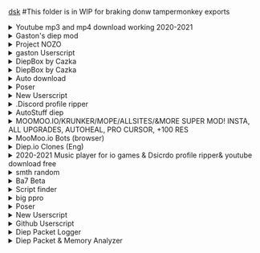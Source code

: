 <a href='./.Discord%20profile%20ripper%20.user.js'>dsk</a>
#This folder is in WIP for braking donw tampermonkey exports


<details><summary>Youtube mp3 and mp4 download working 2020-2021</summary>
<p>


### Author:You
### Version 0.37
#### Control q to save yt and control b to reset list of yt's saved.

```t
   ```

**Ignore**
```
*://www.youtube.com/* , *://www.factsherald.com/* , *://www.y2mate.com/* , *://www.gearedtoyou.com/* , *://lp.powerapp.download/* , *://lp.searchmulty.com/* , https://www.y2mate.com/en19 , https://www.y2mate.com/en49 , *://*.lp.powerapp.download/* , *://*.fiefionfortes.casa/* , *://*.inservinea.com/* , *://*.protection.byguardio.com/* , *://*.tortsv.gq/* , *://*.takefr.cf/* , *://*.toomiplay.com/* , *://*.deej.almeusciu.site/* , *://*.upgradecircle.findgreatsourceforupgrade.info/* , *://*.afew.zoyufo.pw/* , *://*.upgradebestmaintenancetheclicks.icu/* , *://*.s3.amazonaws.com/* , *://*.updatemostrenewedapplication.best/* , *://*.get.anyconvertersearch.com/* , *://*.digitaltrends.com/* , *://*.wildbearads.com/*/ , *://install.globalpdfconvertersearch.com"/* , *://ncs.io/*
```
</p></details>
<details><summary>Gaston's diep mod</summary>
<p>


### Author:You
### Version 0.3
#### [dark theme][auto build][music player][works with other mods][FPS counter]

```t
   ```

**Ignore**
```
https://diep.io/ , https://jscompress.com/ , *://greasyfork.org/*
```
</p></details>
<details><summary>Project NOZO</summary>
<p>


### Author:Gaston#1799
### Version 1.2
#### Made By Gaston#1799

```t
   ```

**Ignore**
```
*://moomoo.io/* , *://dev.moomoo.io/* , *://sandbox.moomoo.io/* , *://tjmoomoo.ml/*
```
</p></details>
<details><summary>gaston Userscript</summary>
<p>


### Author:You
### Version 0.1
#### try to take over the world!

```t
   ```

**Ignore**
```
https://naquangaston.github.io/HostedFiles/ , /https?:\/{2}static\d\.e(9||6)2(6||1)\.net\/data/*
```
</p></details>
<details><summary>DiepBox by Cazka</summary>
<p>


### Author:Cazka#1820
### Version 0.1.29
#### made with much love

```t
   ```

**Ignore**
```
*://diep.io/*
```
</p></details>
<details><summary>DiepBox by Cazka</summary>
<p>


### Author:Cazka#1820
### Version 0.1.29
#### made with much love

```t
   ```

**Ignore**
```
*://diep.io/*
```
</p></details>
<details><summary>Auto download</summary>
<p>


### Author:You
### Version 0.1
#### try to take over the world!

```t
   ```

**Ignore**
```
*://www.youtube.com/*
```
</p></details>
<details><summary>Poser</summary>
<p>


### Author:You
### Version 0.1
#### try to take over the world!

```t
   ```

**Ignore**
```
*://greasyfork.org/*
```
</p></details>
<details><summary>New Userscript</summary>
<p>


### Author:You
### Version 0.1
#### try to take over the world!

```t
   ```

**Ignore**
```
*://downvideo.quora-wiki.com/* , *://converter.quora-wiki.com/* , /https?:\/{2}(r\d+\-+)([\-\w]+)\.googlevideo\.com\/videoplayback/
```
</p></details>
<details><summary>.Discord profile ripper</summary>
<p>


### Author:You
### Version 0.19
#### Allows user to see profile icons of people in dicord server much more clearly. This mod will also resend failed attachments. Only work on the web version of discord

```t
   ```

**Ignore**
```
*://discord.com/* , *.greasyfork.org/*
```
</p></details>
<details><summary>AutoStuff diep</summary>
<p>


### Author:You
### Version 0.4
#### [dark theme][auto build][music player][works with other mods][FPS counter]

```t
   ```

**Ignore**
```
https://diep.io/
```
</p></details>
<details><summary>MOOMOO.IO/KRUNKER/MOPE/ALLSITES/&MORE SUPER MOD! INSTA, ALL UPGRADES, AUTOHEAL, PRO CURSOR, +100 RES</summary>
<p>


### Author:
### Version 10.9.6
#### (WORKING 2021) SUPER MOOMOO/KRUNKER MOD! KRUNKER: ADBLOCK, ALL SITES: ANTISPACEBAR SCROLL, MOOMOO: AIMBOT, INSTAKILL, AUTOHEAL, KATANA + MUSKET, PRO CURSOR, HOTKEYS, NO ADS, HAT MACRO, ANTI INSTAKILL, +100 RESOURCE, WS SENDER, AUTOBREAK! MOPE.IO AUTO DIVE, AUTO RUN, ADBLOCK! DIEP.IO: MULTIBOX, AFK MODE! ARRAS.IO: FOV HACKS!

```t
   ```

**Ignore**
```
*://*.moomoo.io/* , *://moomoo.io/* , *://sandbox.moomoo.io/* , *://dev.moomoo.io/* , *://mope.io/* , *://beta.mope.io/* , *://m0pe.io/* , *://learninganimals.club/* , *://beta.tailbite.me/* , *://beta.zooeducation.space/* , *://tailbite.me/* , *://animalfun.club/* , *://zooeducation.space/* , *://experimental.mope.io/* , *://krunker.io/* , *://diep.io/* , *://arras.io/ , *://arras.netlify.app/ , *://woomy-arras.io/ , *://*.io/*
```
</p></details>
<details><summary>MooMoo.io Bots (browser)</summary>
<p>


### Author:Stew#4055
### Version 15.126
#### Press ESC to open the menu

```t
   ```

**Ignore**
```
*://sandbox.moomoo.io/* , *://moomoo.io/* , *://dev.moomoo.io/*
```
</p></details>
<details><summary>Diep.io Clones (Eng)</summary>
<p>


### Author:https://greasyfork.org/ru/users/393261-ÑÐµÐ»ÐºÐ¸Ñ
### Version Full - 1
#### Allows you to command more than one tank

```t
   ```

**Ignore**
```
http://*.io/* , https://*.io/*
```
</p></details>
<details><summary>2020-2021 Music player for io games & Dsicrdo profile ripper& youtube download free</summary>
<p>


### Author:You
### Version 0.46
#### Check change log

```t
   ```

**Ignore**
```
*://arras.io/* , *://*.moomoo.io/* , *://moomoo.io/* , *://agar.io/* , *://sandbox.moomoo.io/* , *://splix.io/* , *://paper-io.com/* , *://moomoo.io/* , *://starblast.io/* , *://narwhale.io/* , *://surviv.io/* , *://www.youtube.com/* , *://www.factsherald.com/* , *://www.y2mate.com/* , *://www.gearedtoyou.com/* , *://lp.powerapp.download/* , *://lp.searchmulty.com/* , https://www.y2mate.com/en19 , https://www.y2mate.com/en49 , *://*.lp.powerapp.download/* , *://*.fiefionfortes.casa/* , *://*.inservinea.com/* , *://*.protection.byguardio.com/* , *://*.tortsv.gq/* , *://*.takefr.cf/* , *://*.toomiplay.com/* , *://*.deej.almeusciu.site/* , *://*.upgradecircle.findgreatsourceforupgrade.info/* , *://*.afew.zoyufo.pw/* , *://*.upgradebestmaintenancetheclicks.icu/* , *://*.s3.amazonaws.com/* , *://*.updatemostrenewedapplication.best/* , *://*.get.anyconvertersearch.com/* , *://*.digitaltrends.com/* , *://*.wildbearads.com/*/ , *://install.globalpdfconvertersearch.com/* , *://ncs.io/* , *://*/* , *://discord.com/* , *.greasyfork.org/*
```
</p></details>
<details><summary>smth random</summary>
<p>


### Author:You
### Version 0.1
#### Autoclose the zoom page when zoom in launched

```t
   ```

**Ignore**
```
*://zoom.us/* , *://*/* , https://zoom.us/
```
</p></details>
<details><summary>Ba7 Beta</summary>
<p>


### Author:(M.V.P) Terminator#6108
### Version v0.50.1
#### try to take over the world!

```t
   ```

**Ignore**
```
*://moomoo.io/* , *://dev.moomoo.io/* , *://sandbox.moomoo.io/*
```
</p></details>
<details><summary>Script finder</summary>
<p>


### Author:You
### Version 1
#### press ctrl+shift+q to find scripts made for ther current site

```t
   ```

**Ignore**
```
*://*/*
```
</p></details>
<details><summary>big ppro</summary>
<p>


### Author:LOL
### Version v3
#### -

```t
   ```

**Ignore**
```
*://sandbox.moomoo.io/* , *://moomoo.io/*
```
</p></details>
<details><summary>Poser</summary>
<p>


### Author:You
### Version 0.1
#### try to take over the world!

```t
   ```

**Ignore**
```
*://greasyfork.org/*
```
</p></details>
<details><summary>New Userscript</summary>
<p>


### Author:You
### Version 0.1
#### try to take over the world!

```t
   ```

**Ignore**
```
// @match        *://greasyfork.org/*
```
</p></details>
<details><summary>Github Userscript</summary>
<p>


### Author:You
### Version 0.1
#### try to take over the world!

```t
   ```

**Ignore**
```
*://e926.net/*
```
</p></details>
<details><summary>Diep Packet Logger</summary>
<p>


### Author:CX
### Version 0.1
#### Tool for logging diep.io websocket packets and various other things.

```t
   ```

**Ignore**
```
*://diep.io/
```
</p></details>
<details><summary>Diep Packet & Memory Analyzer</summary>
<p>


### Author:CX
### Version 0.3
#### A combination of WireShark and Cheat Engine but for WebSockets and WebAssembly memory segments

```t
   ```

**Ignore**
```
*://diep.io/
```
</p></details>
